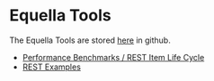 # Equella Tools

The Equella Tools are stored [here](https://github.com/equella/Equella-Tools/) in github.

* [Performance Benchmarks / REST Item Life Cycle]()
* [REST Examples]()
